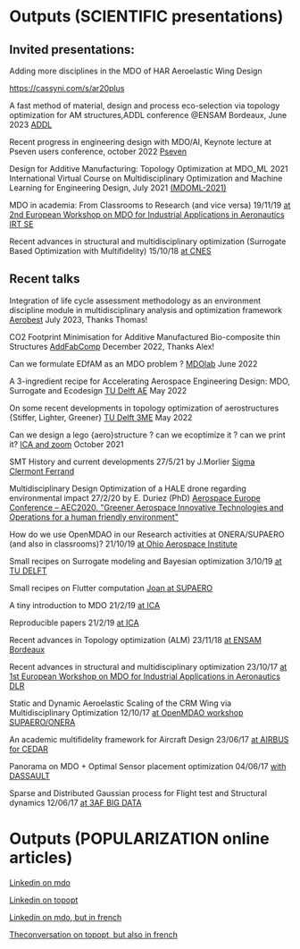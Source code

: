 # Outputs (SCIENTIFIC presentations)

## Invited presentations:

Adding more disciplines in the MDO of HAR Aeroelastic Wing Design

https://cassyni.com/s/ar20plus

A fast method of material, design and process eco-selection via topology optimization for AM structures,ADDL conference @ENSAM Bordeaux, June 2023 [ADDL](https://github.com/mid2SUPAERO/Outputs/blob/master/ADDL2-compressed.pdf)

Recent progress in engineering design with MDO/AI, Keynote lecture at Pseven users conference, october 2022 [Pseven](https://github.com/mid2SUPAERO/Outputs/blob/master/pseven-compressed.pdf)

Design for Additive Manufacturing: Topology Optimization at  MDO_ML 2021 International Virtual Course on Multidisciplinary Optimization and Machine Learning for Engineering Design,  July 2021 [(MDOML-2021)](https://github.com/jomorlier/mdo_ml_21)

MDO in academia: From Classrooms to Research (and vice versa) 19/11/19 [at 2nd European Workshop on MDO for Industrial Applications in Aeronautics IRT SE](https://github.com/mid2SUPAERO/Outputs/blob/master/MDOinACADEMIA-compressed.pdf)

Recent advances in structural and multidisciplinary optimization (Surrogate Based Optimization with Multifidelity) 15/10/18 [at CNES](https://github.com/mid2SUPAERO/Outputs/blob/master/MDO_15-10-18_CNES.pdf)

## Recent talks


Integration of life cycle assessment methodology as an environment discipline module in multidisciplinary analysis and optimization framework [Aerobest](https://github.com/mid2SUPAERO/LCA4MDAO/blob/master/Aerobest%20LCA4MDAO_JO-compressed.pdf) July 2023, Thanks Thomas!

CO2 Footprint Minimisation for Additive Manufactured Bio-composite thin Structures [AddFabComp](https://github.com/mid2SUPAERO/Outputs/blob/master/CO2FOOTPRINTMIN.pdf) December 2022, Thanks Alex!

Can we formulate EDfAM as an MDO problem ? [MDOlab](https://github.com/mid2SUPAERO/ECODD/blob/main/MDOlab.pdf) June 2022

A 3-ingredient recipe for Accelerating Aerospace Engineering Design: MDO, Surrogate and Ecodesign [TU Delft AE](https://github.com/mid2SUPAERO/ECODD/blob/main/AE.pdf) May 2022

On some recent developments in topology optimization of aerostructures {Stiffer, Lighter, Greener} [TU Delft 3ME](https://github.com/mid2SUPAERO/ECODD/blob/main/3ME.pdf) May 2022

Can we design a lego {aero}structure ? can we ecoptimize it ? can we print it? [ICA and zoom](https://github.com/mid2SUPAERO/Outputs/blob/master/TOPGGP_light-compressed.pdf) October 2021

SMT History and current developments 27/5/21 by J.Morlier [Sigma Clermont Ferrand](https://github.com/mid2SUPAERO/Outputs/blob/master/SMT_JM.pdf)

Multidisciplinary Design Optimization of a HALE drone regarding environmental impact 27/2/20 by E. Duriez (PhD) [Aerospace Europe Conference – AEC2020. "Greener Aerospace Innovative Technologies and Operations for a human friendly environment"](https://github.com/mid2SUPAERO/Outputs/blob/master/AEC2020_duriez_compressed.pdf)

How do we use OpenMDAO in our Research activities at ONERA/SUPAERO (and also in classrooms)? 21/10/19 [at Ohio Aerospace Institute](https://github.com/mid2SUPAERO/Outputs/blob/master/OpenMDAO_Cleveland_LIGHT2-compressed.pdf)

Small recipes on Surrogate modeling and Bayesian optimization 3/10/19 [at TU DELFT](https://github.com/mid2SUPAERO/Outputs/blob/master/Recipes_DELFT-3-10-19-compressed.pdf)

Small recipes on Flutter computation [Joan at SUPAERO](https://github.com/mid2SUPAERO/Outputs/blob/master/Flutter_ISAE_7_2019.pdf)

A tiny introduction to MDO 21/2/19 [at ICA](https://github.com/mid2SUPAERO/Outputs/blob/master/Presentation_JM_MDO-compressed.pdf)

Reproducible papers 21/2/19 [at ICA](https://github.com/mid2SUPAERO/Outputs/blob/master/ReproduciblePapers-compressed.pdf)

Recent advances in Topology optimization (ALM) 23/11/18 [at ENSAM Bordeaux](https://github.com/mid2SUPAERO/Outputs/blob/master/Presentation_JMSC_FA.pdf)
 
Recent advances in structural and multidisciplinary optimization 23/10/17 [at 1st European Workshop on MDO for Industrial Applications in Aeronautics DLR](https://github.com/mid2SUPAERO/Outputs/blob/master/MDO_23-10-17_DLR.pdf)
 
Static and Dynamic Aeroelastic Scaling of the CRM Wing via Multidisciplinary Optimization 12/10/17 [at OpenMDAO workshop SUPAERO/ONERA](https://github.com/mid2SUPAERO/Outputs/blob/master/MDO_12-10_17_OpenMDAO.pdf)
 
An academic multifidelity framework for Aircraft Design 23/06/17 [at AIRBUS for CEDAR](https://github.com/mid2SUPAERO/Outputs/blob/master/MDO-06-17_CEDAR.pdf)
 
Panorama on MDO + Optimal Sensor placement optimization 04/06/17 [with DASSAULT](https://github.com/mid2SUPAERO/Outputs/blob/master/MDO_4-06-17_Dassault.pdf)
 
Sparse and Distributed Gaussian process for Flight test and Structural dynamics 12/06/17 [at 3AF BIG DATA](https://github.com/mid2SUPAERO/Outputs/blob/master/MDO_12-06-17_3AFBigData.pdf)


# Outputs (POPULARIZATION online articles)


[Linkedin on mdo](https://www.linkedin.com/pulse/optimization-mdo-connecting-people-joseph-morlier/)

[Linkedin on topopt](https://www.linkedin.com/pulse/possible-build-aircraft-wing-lego-joseph-morlier/)

[Linkedin on mdo, but in french](https://www.linkedin.com/pulse/loptimisation-multidisciplinaire-pour-connecter-les-humains-morlier/)

[Theconversation on topopt, but also in french](http://theconversation.com/construire-une-aile-davion-en-lego-cest-possible-87126)



